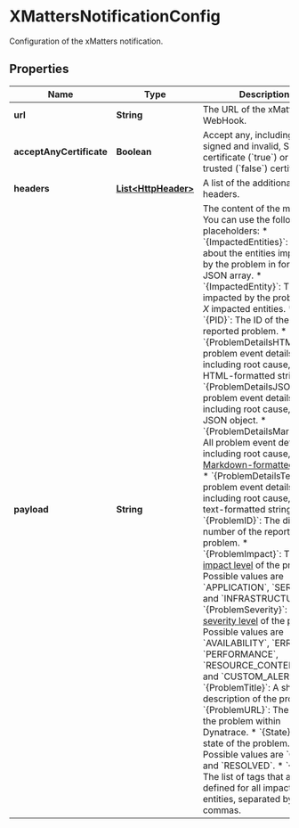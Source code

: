 

# XMattersNotificationConfig

Configuration of the xMatters notification.

## Properties

| Name | Type | Description | Notes |
|------------ | ------------- | ------------- | -------------|
|**url** | **String** | The URL of the xMatters WebHook. |  |
|**acceptAnyCertificate** | **Boolean** | Accept any, including self-signed and invalid, SSL certificate (&#x60;true&#x60;) or only trusted (&#x60;false&#x60;) certificates. |  |
|**headers** | [**List&lt;HttpHeader&gt;**](HttpHeader.md) | A list of the additional HTTP headers. |  [optional] |
|**payload** | **String** | The content of the message.   You can use the following placeholders:  * &#x60;{ImpactedEntities}&#x60;: Details about the entities impacted by the problem in form of a JSON array.  * &#x60;{ImpactedEntity}&#x60;: The entity impacted by the problem or *X* impacted entities.  * &#x60;{PID}&#x60;: The ID of the reported problem.  * &#x60;{ProblemDetailsHTML}&#x60;: All problem event details, including root cause, as an HTML-formatted string.  * &#x60;{ProblemDetailsJSON}&#x60;: All problem event details, including root cause, as a JSON object.  * &#x60;{ProblemDetailsMarkdown}&#x60;: All problem event details, including root cause, as a [Markdown-formatted](https://dt-url.net/1yk3kkq) string.  * &#x60;{ProblemDetailsText}&#x60;: All problem event details, including root cause, as a text-formatted string.  * &#x60;{ProblemID}&#x60;: The display number of the reported problem.  * &#x60;{ProblemImpact}&#x60;: The [impact level](https://dt-url.net/klg3k4q) of the problem. Possible values are &#x60;APPLICATION&#x60;, &#x60;SERVICE&#x60;, and &#x60;INFRASTRUCTURE&#x60;.  * &#x60;{ProblemSeverity}&#x60;: The [severity level](https://dt-url.net/f1i3k5b) of the problem. Possible values are &#x60;AVAILABILITY&#x60;, &#x60;ERROR&#x60;, &#x60;PERFORMANCE&#x60;, &#x60;RESOURCE_CONTENTION&#x60;, and &#x60;CUSTOM_ALERT&#x60;.  * &#x60;{ProblemTitle}&#x60;: A short description of the problem.  * &#x60;{ProblemURL}&#x60;: The URL of the problem within Dynatrace.  * &#x60;{State}&#x60;: The state of the problem. Possible values are &#x60;OPEN&#x60; and &#x60;RESOLVED&#x60;.  * &#x60;{Tags}&#x60;: The list of tags that are defined for all impacted entities, separated by commas.   |  |



